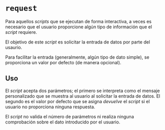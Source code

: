 # `request`

Para aquellos *scripts* que se ejecutan de forma interactiva, a veces es necesario que el usuario proporcione algún tipo de información que el *script* requiere.

El objetivo de este *script* es solicitar la entrada de datos por parte del usaurio.

Para facilitar la entrada (generalmente, algún tipo de dato simple), se proporciona un valor por defecto (de manera opcional).

## Uso

El *script* acepta dos parámetros; el primero se interpreta como el mensaje personalizado que se muestra al usuario al solicitar la entrada de datos. El segundo es el valor por defecto que se asigna *devuelve* el *script* si el usuario no proporciona ninguna respuesta.

El *script* no valida el número de parámetros ni realiza ninguna comprobación sobre el dato introducido por el usuario.